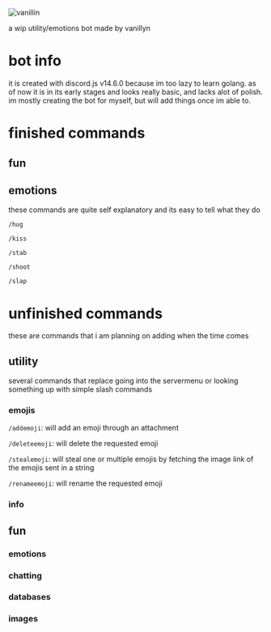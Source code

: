 ![vanillin](https://cdn.upload.systems/uploads/qM6Hlpkc.png)

a wip utility/emotions bot made by vanillyn

# bot info

it is created with discord.js v14.6.0 because im too lazy to learn golang. 
as of now it is in its early stages and looks really basic, and lacks alot of polish. 
im mostly creating the bot for myself, but will add things once im able to. 
# finished commands

## fun

## emotions

these commands are quite self explanatory and its easy to tell what they do

`/hug`

`/kiss`

`/stab`

`/shoot`

`/slap`

# unfinished commands

these are commands that i am planning on adding when the time comes

## utility

several commands that replace going into the servermenu or looking something up with simple slash commands

### emojis

`/addemoji`: will add an emoji through an attachment

`/deleteemoji`: will delete the requested emoji

`/stealemoji`: will steal one or multiple emojis by fetching the image link of the emojis sent in a string

`/renameemoji`: will rename the requested emoji

### info
## fun
### emotions
### chatting
### databases
### images
